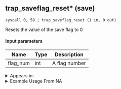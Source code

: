 ## trap_saveflag_reset* (save)

`syscall 0, 58 ; trap_saveflag_reset (1 in, 0 out)`

Resets the value of the save flag to 0

#### Input parameters
| Name | Type | Description
|------|------|------------
| flag_num   | int   | A flag number




<details>
	<summary>Appears in:</summary>

</details>

<details>
	<summary>Example Usage From NA</summary>

</details>

